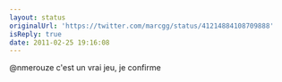 ```yaml
---
layout: status
originalUrl: 'https://twitter.com/marcgg/status/41214884108709888'
isReply: true
date: 2011-02-25 19:16:08
---
```


@nmerouze c'est un vrai jeu, je confirme
